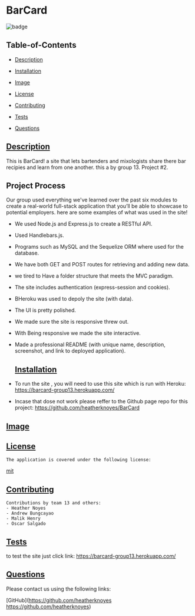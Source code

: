 # BarCard
  
  
  ![badge](https://img.shields.io/badge/license-mit-blue)
    

  ## Table-of-Contents

  * [Description](#description)
  * [Installation](#installation)
  * [Image](#image)
  
  * [License](#license)
    
  * [Contributing](#contributing)
  * [Tests](#tests)
  * [Questions](#questions)
  
  ## [Description](#table-of-contents)

  This is BarCard! a site that lets bartenders and mixologists share there bar recipies and learn from one another. this a by group 13. Project #2. 

  ## Project Process

Our group used everything we've learned over the past six modules to create a real-world full-stack application that you’ll be able to showcase to potential employers. 
here are some examples of what was used in the site!

*  We used Node.js and Express.js to create a RESTful API.

*  Used Handlebars.js.

* Programs such as MySQL and the Sequelize ORM where used for the database.

* We have both GET and POST routes for retrieving and adding new data.

* we tired to Have a folder structure that meets the MVC paradigm.

* The site includes authentication (express-session and cookies).

* BHeroku was used to depoly the site (with data).

* The UI is pretty polished.

* We made sure the site is responsive threw out.

* With Being responsive we made the site interactive.

* Made a professional README (with unique name, description, screenshot, and link to deployed application).

  ## [Installation](#table-of-contents)

 * To run the site , you will need to use this site which is run with Heroku: https://barcard-group13.herokuapp.com/
 * Incase that dose not work please reffer to the Github page repo for this project: https://github.com/heatherknoyes/BarCard

  ## [Image](#table-of-contents)
  

 
  
 ## [License](#table-of-contents)
  
    The application is covered under the following license:
  
 [mit](https://choosealicense.com/licenses/mit)
      
      

  ## [Contributing](#table-of-contents)
  
    Contributions by team 13 and others: 
    - Heather Noyes
    - Andrew Bungcayao
    - Malik Henry
    - Oscar Salgado

    

  ## [Tests](#table-of-contents)

  to test the site just click link: https://barcard-group13.herokuapp.com/

  ## [Questions](#table-of-contents)

  Please contact us using the following links:

  [GitHub](https://github.com/heatherknoyes https://github.com/heatherknoyes)

  

 

